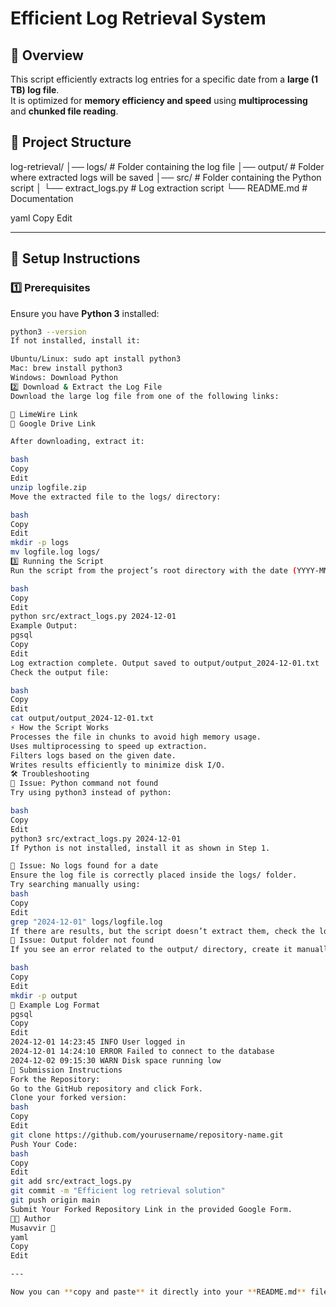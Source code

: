 # Efficient Log Retrieval System

## 📌 Overview
This script efficiently extracts log entries for a specific date from a **large (1 TB) log file**.  
It is optimized for **memory efficiency and speed** using **multiprocessing** and **chunked file reading**.

## 📂 Project Structure
log-retrieval/ │── logs/ # Folder containing the log file │── output/ # Folder where extracted logs will be saved │── src/ # Folder containing the Python script │ └── extract_logs.py # Log extraction script └── README.md # Documentation

yaml
Copy
Edit

---

## 🚀 Setup Instructions

### **1️⃣ Prerequisites**
Ensure you have **Python 3** installed:  
```bash
python3 --version
If not installed, install it:

Ubuntu/Linux: sudo apt install python3
Mac: brew install python3
Windows: Download Python
2️⃣ Download & Extract the Log File
Download the large log file from one of the following links:

🔗 LimeWire Link
🔗 Google Drive Link

After downloading, extract it:

bash
Copy
Edit
unzip logfile.zip
Move the extracted file to the logs/ directory:

bash
Copy
Edit
mkdir -p logs
mv logfile.log logs/
3️⃣ Running the Script
Run the script from the project’s root directory with the date (YYYY-MM-DD):

bash
Copy
Edit
python src/extract_logs.py 2024-12-01
Example Output:
pgsql
Copy
Edit
Log extraction complete. Output saved to output/output_2024-12-01.txt
Check the output file:

bash
Copy
Edit
cat output/output_2024-12-01.txt
⚡ How the Script Works
Processes the file in chunks to avoid high memory usage.
Uses multiprocessing to speed up extraction.
Filters logs based on the given date.
Writes results efficiently to minimize disk I/O.
🛠️ Troubleshooting
🔹 Issue: Python command not found
Try using python3 instead of python:

bash
Copy
Edit
python3 src/extract_logs.py 2024-12-01
If Python is not installed, install it as shown in Step 1.

🔹 Issue: No logs found for a date
Ensure the log file is correctly placed inside the logs/ folder.
Try searching manually using:
bash
Copy
Edit
grep "2024-12-01" logs/logfile.log
If there are results, but the script doesn’t extract them, check the log format.
🔹 Issue: Output folder not found
If you see an error related to the output/ directory, create it manually:

bash
Copy
Edit
mkdir -p output
📜 Example Log Format
pgsql
Copy
Edit
2024-12-01 14:23:45 INFO User logged in
2024-12-01 14:24:10 ERROR Failed to connect to the database
2024-12-02 09:15:30 WARN Disk space running low
🔗 Submission Instructions
Fork the Repository:
Go to the GitHub repository and click Fork.
Clone your forked version:
bash
Copy
Edit
git clone https://github.com/yourusername/repository-name.git
Push Your Code:
bash
Copy
Edit
git add src/extract_logs.py
git commit -m "Efficient log retrieval solution"
git push origin main
Submit Your Forked Repository Link in the provided Google Form.
👨‍💻 Author
Musavvir 🚀
yaml
Copy
Edit

---

Now you can **copy and paste** it directly into your **README.md** file. Let me know if you need any modifications! 🚀







